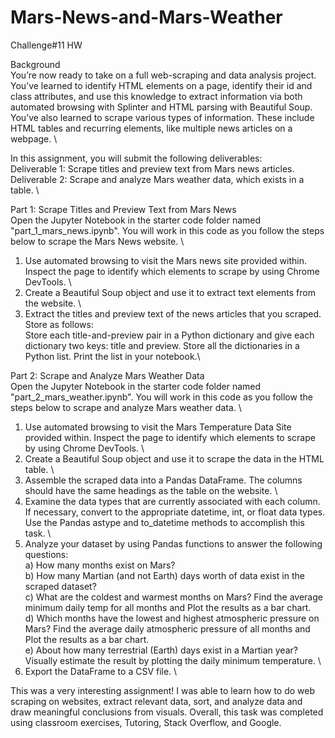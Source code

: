 # Mars-News-and-Mars-Weather
Challenge#11 HW

Background \
You’re now ready to take on a full web-scraping and data analysis project. You’ve learned to identify HTML elements on a page, identify their id and class attributes, and use this knowledge to extract information via both automated browsing with Splinter and HTML parsing with Beautiful Soup. You’ve also learned to scrape various types of information. These include HTML tables and recurring elements, like multiple news articles on a webpage. \

In this assignment, you will submit the following deliverables: \
Deliverable 1: Scrape titles and preview text from Mars news articles. \
Deliverable 2: Scrape and analyze Mars weather data, which exists in a table. \

Part 1: Scrape Titles and Preview Text from Mars News \
Open the Jupyter Notebook in the starter code folder named "part_1_mars_news.ipynb". You will work in this code as you follow the steps below to scrape the Mars News website. \
1. Use automated browsing to visit the Mars news site provided within. Inspect the page to identify which elements to scrape by using Chrome DevTools. \
2. Create a Beautiful Soup object and use it to extract text elements from the website. \
3. Extract the titles and preview text of the news articles that you scraped. Store as follows: \
Store each title-and-preview pair in a Python dictionary and give each dictionary two keys: title and preview. Store all the dictionaries in a Python list. Print the list in your notebook.\

Part 2: Scrape and Analyze Mars Weather Data \
Open the Jupyter Notebook in the starter code folder named "part_2_mars_weather.ipynb". You will work in this code as you follow the steps below to scrape and analyze Mars weather data. \
1. Use automated browsing to visit the Mars Temperature Data Site provided within. Inspect the page to identify which elements to scrape by using Chrome DevTools. \
2. Create a Beautiful Soup object and use it to scrape the data in the HTML table. \
3. Assemble the scraped data into a Pandas DataFrame. The columns should have the same headings as the table on the website. \
4. Examine the data types that are currently associated with each column. If necessary, convert to the appropriate datetime, int, or float data types. Use the Pandas astype and to_datetime methods to accomplish this task. \
5. Analyze your dataset by using Pandas functions to answer the following questions: \
a) How many months exist on Mars? \
b) How many Martian (and not Earth) days worth of data exist in the scraped dataset? \
c) What are the coldest and warmest months on Mars? Find the average minimum daily temp for all months and Plot the results as a bar chart. \
d) Which months have the lowest and highest atmospheric pressure on Mars? Find the average daily atmospheric pressure of all months and Plot the results as a bar chart. \
e) About how many terrestrial (Earth) days exist in a Martian year? Visually estimate the result by plotting the daily minimum temperature. \
6. Export the DataFrame to a CSV file. \

This was a very interesting assignment! I was able to learn how to do web scraping on websites, extract relevant data, sort, and analyze data and draw meaningful conclusions from visuals. Overall, this task was completed using classroom exercises, Tutoring, Stack Overflow, and Google. 
